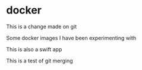 # docker
This is a change made on git

Some docker images I have been experimenting with

This is also a swift app

This is a test of git merging